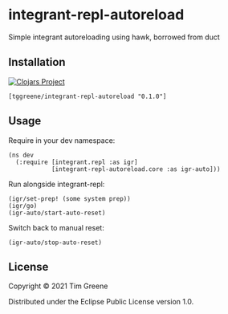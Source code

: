 # integrant-repl-autoreload

Simple integrant autoreloading using hawk, borrowed from duct

## Installation

[![Clojars Project](https://img.shields.io/clojars/v/tggreene/integrant-repl-autoreload.svg)](https://clojars.org/tggreene/integrant-repl-autoreload)

    [tggreene/integrant-repl-autoreload "0.1.0"]

## Usage

Require in your dev namespace:

    (ns dev
      (:require [integrant.repl :as igr]
                [integrant-repl-autoreload.core :as igr-auto]))

Run alongside integrant-repl:

    (igr/set-prep! (some system prep))
    (igr/go)
    (igr-auto/start-auto-reset)

Switch back to manual reset:

    (igr-auto/stop-auto-reset)

## License

Copyright © 2021 Tim Greene

Distributed under the Eclipse Public License version 1.0.
